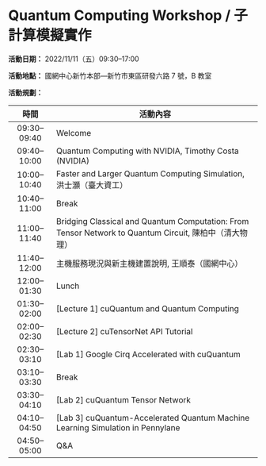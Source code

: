 # Quantum Computing Workshop / 子計算模擬實作

**活動日期：** 2022/11/11（五）09:30&ndash;17:00

**活動地點：** 國網中心新竹本部—新竹市東區研發六路 7 號，B 教室

**活動規劃：**

|     時間     | 活動內容 |
| :----------: | -------- |
| 09:30&ndash;09:40 | Welcome |
| 09:40&ndash;10:00 | Quantum Computing with NVIDIA, Timothy Costa (NVIDIA) |
| 10:00&ndash;10:40 | Faster and Larger Quantum Computing Simulation, 洪士灝（臺大資工） |
| 10:40&ndash;11:00 | Break |
| 11:00&ndash;11:40 | Bridging Classical and Quantum Computation: From Tensor Network to Quantum Circuit, 陳柏中（清大物理） |
| 11:40&ndash;12:00 | 主機服務現況與新主機建置說明, 王順泰（國網中心） |
| 12:00&ndash;01:30 | Lunch |
| 01:30&ndash;02:00 | \[Lecture 1\] cuQuantum and Quantum Computing |
| 02:00&ndash;02:30 | \[Lecture 2\] cuTensorNet API Tutorial |
| 02:30&ndash;03:10 | \[Lab 1\] Google Cirq Accelerated with cuQuantum |
| 03:10&ndash;03:30 | Break |
| 03:30&ndash;04:10 | \[Lab 2\] cuQuantum Tensor Network |
| 04:10&ndash;04:50 | \[Lab 3\] cuQuantum-Accelerated Quantum Machine Learning Simulation in Pennylane |
| 04:50&ndash;05:00 | Q&amp;A |

<!--
  vim:ft=markdown et wrap sw=4 sts=4:
  -->
